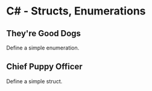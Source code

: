 # C# - Structs, Enumerations

## They're Good Dogs
Define a simple enumeration.

## Chief Puppy Officer
Define a simple struct.
